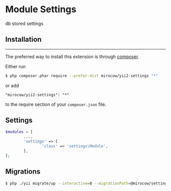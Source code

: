 # Module Settings

db stored settings

## Installation
------------

The preferred way to install this extension is through [composer](http://getcomposer.org/download/).

Either run

```bash
$ php composer.phar require --prefer-dist mirocow/yii2-settings "*"
```

or add

```
"mirocow/yii2-settings": "*"
```

to the require section of your `composer.json` file.

## Settings

```php
$modules = [
		...,
		'settings' => [
				'class' => 'settings\Module',
		],
];

```

## Migrations

```bash
$ php ./yii migrate/up --interactive=0 --migrationPath=@mirocow/settings/migrations
```